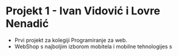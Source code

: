 # Projekt 1 - Ivan Vidović i Lovre Nenadić

- Prvi projekt za kolegiji Programiranje za web. 
- WebShop s najboljim izborom mobitela i mobilne tehnologijes
s